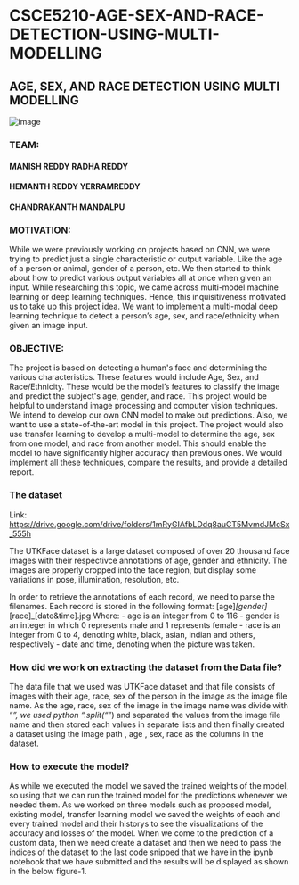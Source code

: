 # CSCE5210-AGE-SEX-AND-RACE-DETECTION-USING-MULTI-MODELLING

## AGE, SEX, AND RACE DETECTION USING MULTI MODELLING

![image](https://user-images.githubusercontent.com/90491571/166619191-286fc00b-b74a-458c-91ed-427fa8f62f24.png)

### TEAM:
#### MANISH REDDY RADHA REDDY
#### HEMANTH REDDY YERRAMREDDY
#### CHANDRAKANTH MANDALPU

### MOTIVATION:
While we were previously working on projects based on CNN, we were trying to predict just a single characteristic or output variable. Like the age of a person or animal, gender of a person, etc. We then started to think about how to predict various output variables all at once when given an input. While researching this topic, we came across multi-model machine learning or deep learning techniques. Hence, this inquisitiveness motivated us to take up this project idea. We want to implement a multi-modal deep learning technique to detect a person’s age, sex, and race/ethnicity when given an image input.

### OBJECTIVE:
The project is based on detecting a human's face and determining the various characteristics. These features would include Age, Sex, and Race/Ethnicity. These would be the model’s features to classify the image and predict the subject's age, gender, and race. This project would be helpful to understand image processing and computer vision techniques. We intend to develop our own CNN model to make out predictions. Also, we want to use a state-of-the-art model in this project. The project would also use transfer learning to develop a multi-model to determine the age, sex from one model, and race from another model. This should enable the model to have significantly higher accuracy than previous ones. We would implement all these techniques, compare the results, and provide a detailed report. 

### The dataset
Link: https://drive.google.com/drive/folders/1mRyGIAfbLDdq8auCT5MvmdJMcSx_555h 

The UTKFace dataset is a large dataset composed of over 20 thousand face images with their respectivce annotations of age, gender and ethnicity. The images are properly cropped into the face region, but display some variations in pose, illumination, resolution, etc.

In order to retrieve the annotations of each record, we need to parse the filenames. Each record is stored in the following format: [age]_[gender]_[race]_[date&time].jpg
Where: - age is an integer from 0 to 116 - gender is an integer in which 0 represents male and 1 represents female - race is an integer from 0 to 4, denoting white, black, asian, indian and others, respectively - date and time, denoting when the picture was taken. 

### How did we work on extracting the dataset from the Data file?
The data file that we used was UTKFace dataset and that file consists of images with their age, race, sex of the person in the image as the image file name. As the age, race, sex of the image in the image name was divide with “_”, we used python “.split(“_”) and separated the values from the image file name and then stored each values in separate lists and then finally created a dataset using the image path , age , sex, race as the columns in the dataset.

### How to execute the model?
As while we executed the model we saved the trained weights of the model, so using that we can run the trained model for the predictions whenever we needed them. As we worked on three models such as proposed model, existing model, transfer learning model we saved the weights of each and every trained model and their historys to see the visualizations of the accuracy and losses of the model. When we come to the prediction of a custom data, then we need create a dataset and then we need to pass the indices of the dataset to the last code snipped that we have in the ipynb notebook that we have submitted and the results will be displayed as shown in the below figure-1.


